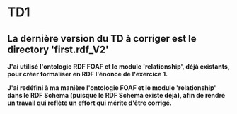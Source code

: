 # TD1

## La dernière version du TD à corriger est le directory 'first.rdf_V2'

**J'ai utilisé l'ontologie RDF FOAF et le module 'relationship', déjà existants, pour créer formaliser en RDF l'énonce de l'exercice 1.**

**J'ai redéfini à ma manière l'ontologie FOAF et le module 'relationship' dans le RDF Schema (puisque le RDF Schema existe déjà), afin de rendre un travail qui reflète un effort qui mérite d'être corrigé.** 
